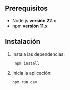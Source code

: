 ## Prerequisitos

- Node.js **versión 22.x** 
- npm **versión 11.x** 

## Instalación

1. Instala las dependencias:

   ```bash  
    npm install
    ```
2. Inicia la aplicación:

    ```bash
    npm run dev
    ```
